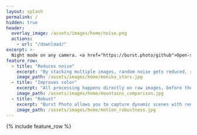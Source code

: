 ```yaml
---
layout: splash
permalink: /
hidden: true
header:
  overlay_image: /assets/images/home/noise.png
  actions:
    - url: "/download/"
excerpt: >-
  Night mode on any camera. <a href="https://burst.photo/github">Open-source</a>.
feature_row:
  - title: "Reduces noise"
    excerpt: "By stacking multiple images, random noise gets reduced, resulting in a cleaner output image. This can reveal detail that is not visible in any of the individual images."
    image_path: /assets/images/home/monika_stars.jpg
  - title: "Improves color"
    excerpt: "All processing happens directly on raw images, before they are demosaiced. This mitigates the magenta / green tint present in high-ISO images."
    image_path: /assets/images/home/mountains_comparison.jpg
  - title: "Robust"
    excerpt: "Burst Photo allows you to capture dynamic scenes with reduced noise and motion blur. Image taken from Google's [HDR+ dataset](https://hdrplusdata.org/dataset.html) licensed under [CC BY-SA](https://creativecommons.org/licenses/by-sa/4.0/)."
    image_path: /assets/images/home/motion_robustness.jpg
---
```


{% include feature_row %}
